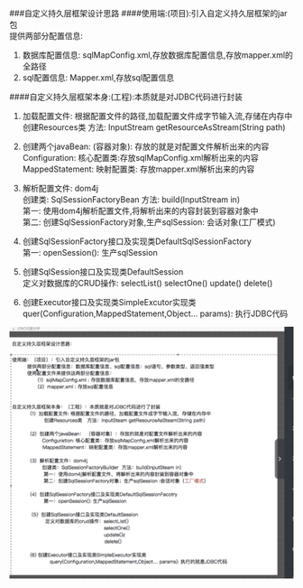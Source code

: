 ###自定义持久层框架设计思路
####使用端:(项目):引入自定义持久层框架的jar包  
提供两部分配置信息:  
1. 数据库配置信息: sqlMapConfig.xml,存放数据库配置信息,存放mapper.xml的全路径
2. sql配置信息: Mapper.xml,存放sql配置信息

####自定义持久层框架本身:(工程):本质就是对JDBC代码进行封装
1. 加载配置文件:  根据配置文件的路径,加载配置文件成字节输入流,存储在内存中
创建Resources类 方法: InputStream getResourceAsStream(String path)
2. 创建两个javaBean: (容器对象): 存放的就是对配置文件解析出来的内容  
Configuration: 核心配置类:存放sqlMapConfig.xml解析出来的内容
MappedStatement: 映射配置类: 存放mapper.xml解析出来的内容
3. 解析配置文件: dom4j  
创建类: SqlSessionFactoryBean 方法: build(InputStream in)  
第一: 使用dom4j解析配置文件,将解析出来的内容封装到容器对象中  
第二: 创建SqlSessionFactory对象,生产sqlSession: 会话对象(工厂模式)  
4. 创建SqlSessionFactory接口及实现类DefaultSqlSessionFactory  
第一: openSession(): 生产sqlSession
5. 创建SqlSession接口及实现类DefaultSession  
定义对数据库的CRUD操作: selectList() selectOne() update() delete()

6. 创建Executor接口及实现类SimpleExcutor实现类 quer(Configuration,MappedStatement,Object... params): 执行JDBC代码

![自定义持久层框架思路](自定义持久层框架思路.png)